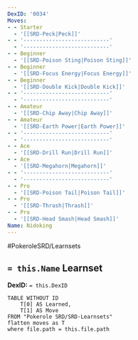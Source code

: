 ```yaml
---
DexID: '0034'
Moves:
- - Starter
  - '[[SRD-Peck|Peck]]'
- - '---------------------------'
  - '---------------------------'
- - Beginner
  - '[[SRD-Poison Sting|Poison Sting]]'
- - Beginner
  - '[[SRD-Focus Energy|Focus Energy]]'
- - Beginner
  - '[[SRD-Double Kick|Double Kick]]'
- - '---------------------------'
  - '---------------------------'
- - Amateur
  - '[[SRD-Chip Away|Chip Away]]'
- - Amateur
  - '[[SRD-Earth Power|Earth Power]]'
- - '---------------------------'
  - '---------------------------'
- - Ace
  - '[[SRD-Drill Run|Drill Run]]'
- - Ace
  - '[[SRD-Megahorn|Megahorn]]'
- - '---------------------------'
  - '---------------------------'
- - Pro
  - '[[SRD-Poison Tail|Poison Tail]]'
- - Pro
  - '[[SRD-Thrash|Thrash]]'
- - Pro
  - '[[SRD-Head Smash|Head Smash]]'
Name: Nidoking
---
```


#PokeroleSRD/Learnsets

## `= this.Name` Learnset

**DexID:** `= this.DexID`

```dataview
TABLE WITHOUT ID
    T[0] AS Learned,
    T[1] AS Move
FROM "Pokerole SRD/SRD-Learnsets"
flatten moves as T
where file.path = this.file.path
```
